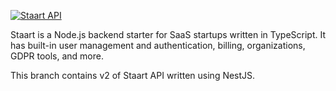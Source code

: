 [![Staart API](https://raw.githubusercontent.com/staart/staart.js.org/master/assets/svg/api.svg?sanitize=true)](https://staart.js.org/api)

Staart is a Node.js backend starter for SaaS startups written in TypeScript. It has built-in user management and authentication, billing, organizations, GDPR tools, and more.

This branch contains v2 of Staart API written using NestJS.
